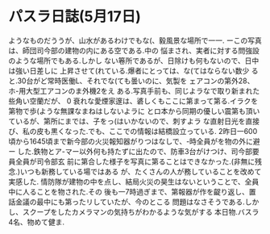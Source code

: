 # パスラ日誌(5月17日)

ようなものだううが、山水があるわけでもな(、毅風景な場所で一一.
ーこの写真は、師団司今部の建物の内にある空である.中の
悩まされ、実者に対する問強設のような場所でもある.しかし
ない箞所であるが、日除けも何もないので、日中は強い日差しに
上昇させて(れている.爆者にとっては、な(てはならない数少
ると.30台がど常時医働L、それでな(ても曇いのに、気製を
ェアコンの第外28、ホ-用大型工アコンのま外機2をえ
ある.写真手前も、同じよラなで取り新まれた些角い空蘭だが、
0
衰れな愛煙家邃は、碆しくもここに第まって第る.イラクを第物で歩(ような無課なまねはしないよラに
とロ本から同期の優しい震第も頂いているが、第所にまでは、子をっ(はいかないので、刺すよラ
な直射日光を直接び、私の皮も黒くなった.でも、ここでの情報は結橋設立っている.
2昨日一600頃から1645頃まで新今部の火災報知器がりつはなしで、-時全員がを物の外に避ー
した.鉄物とア-マー以外何も持たずに出たので、防車3台がけつけ、司今部要員全員が司令部玄
前に第合した様子を写真に第ることはできなかった.(非無に残念.)いつも新務している場ではある
が、たくさんの人が務していることを改めて実感した.
情防隊が建物の中を点し、結局火災の昊生はないということで、全員中に人ることを物された.その
後も一7時過ぎまで、第報器が作を齪り返し、置話金議の最中にも第ったリしていたが、今のとこる
問題はなさそうである.しかし、スクープをしたカメラマンの気持ちがわかるような気がする
本日物.バスラ4名、物めて健ま.

